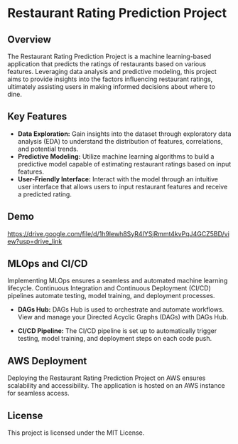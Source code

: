 # Restaurant Rating Prediction Project

## Overview
The Restaurant Rating Prediction Project is a machine learning-based application that predicts the ratings of restaurants based on various features. Leveraging data analysis and predictive modeling, this project aims to provide insights into the factors influencing restaurant ratings, ultimately assisting users in making informed decisions about where to dine.

## Key Features
- **Data Exploration:** Gain insights into the dataset through exploratory data analysis (EDA) to understand the distribution of features, correlations, and potential trends.
- **Predictive Modeling:** Utilize machine learning algorithms to build a predictive model capable of estimating restaurant ratings based on input features.
- **User-Friendly Interface:** Interact with the model through an intuitive user interface that allows users to input restaurant features and receive a predicted rating.

## Demo 
https://drive.google.com/file/d/1h9lewh8SyR4IYSjRmmt4kvPqJ4GCZ5BD/view?usp=drive_link  

## MLOps and CI/CD
Implementing MLOps ensures a seamless and automated machine learning lifecycle. Continuous Integration and Continuous Deployment (CI/CD) pipelines automate testing, model training, and deployment processes.

- **DAGs Hub:**
DAGs Hub is used to orchestrate and automate workflows. View and manage your Directed Acyclic Graphs (DAGs) with DAGs Hub.

- **CI/CD Pipeline:**
The CI/CD pipeline is set up to automatically trigger testing, model training, and deployment steps on each code push.

## AWS Deployment
Deploying the Restaurant Rating Prediction Project on AWS ensures scalability and accessibility. The application is hosted on an AWS instance for seamless access.

## License
This project is licensed under the MIT License.